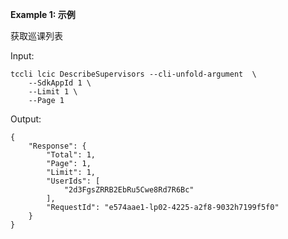 **Example 1: 示例**

获取巡课列表

Input: 

```
tccli lcic DescribeSupervisors --cli-unfold-argument  \
    --SdkAppId 1 \
    --Limit 1 \
    --Page 1
```

Output: 
```
{
    "Response": {
        "Total": 1,
        "Page": 1,
        "Limit": 1,
        "UserIds": [
            "2d3FgsZRRB2EbRu5Cwe8Rd7R6Bc"
        ],
        "RequestId": "e574aae1-lp02-4225-a2f8-9032h7199f5f0"
    }
}
```

